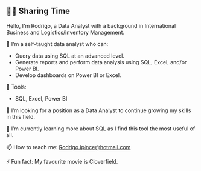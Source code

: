## 😶‍🌫️ Sharing Time

Hello, I'm Rodrigo, a Data Analyst with a background in International Business and Logistics/Inventory Management.

🫡  I'm a self-taught data analyst who can:

- Query data using SQL at an advanced level.
- Generate reports and perform data analysis using SQL, Excel, and/or Power BI.
- Develop dashboards on Power BI or Excel.


🔨  Tools:

- SQL, Excel, Power BI



🔭  I’m looking for a position as a Data Analyst to continue growing my skills in this field.

🌱  I’m currently learning more about SQL as I find this tool the most useful of all.

📫  How to reach me: Rodrigo.ipince@hotmail.com

⚡ Fun fact: My favourite movie is Cloverfield.

<!--
**Memesls/Memesls** is a ✨ _special_ ✨ repository because its `README.md` (this file) appears on your GitHub profile.

Here are some ideas to get you started:

- 🔭 I’m currently working on ...
- 🌱 I’m currently learning ...
- 👯 I’m looking to collaborate on ...
- 🤔 I’m looking for help with ...
- 💬 Ask me about ...
- 📫 How to reach me: ...
- 😄 Pronouns: ...
- ⚡ Fun fact: ...
-->
